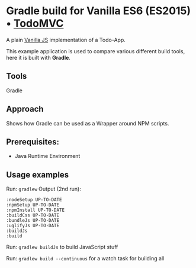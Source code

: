 # Gradle build for Vanilla ES6 (ES2015) • [TodoMVC](http://todomvc.com)

A plain [Vanilla JS](http://todomvc.com/examples/vanillajs/) implementation of a Todo-App.

This example application is used to compare various different build tools, here it is built with **Gradle**.

## Tools
Gradle

## Approach
Shows how Gradle can be used as a Wrapper around NPM scripts.

## Prerequisites:
* Java Runtime Environment

## Usage examples

Run: `gradlew`
Output (2nd run): 
```
:nodeSetup UP-TO-DATE
:npmSetup UP-TO-DATE
:npmInstall UP-TO-DATE
:buildCss UP-TO-DATE
:bundleJs UP-TO-DATE
:uglifyJs UP-TO-DATE
:buildJs
:build
```

Run: `gradlew buildJs` to build JavaScript stuff

Run: `gradlew build --continuous` for a watch task for building all